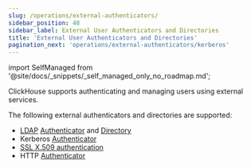 ```yaml
---
slug: /operations/external-authenticators/
sidebar_position: 48
sidebar_label: External User Authenticators and Directories
title: 'External User Authenticators and Directories'
pagination_next: 'operations/external-authenticators/kerberos'
---
```

import SelfManaged from '@site/docs/_snippets/_self_managed_only_no_roadmap.md';

<SelfManaged />

ClickHouse supports authenticating and managing users using external services.

The following external authenticators and directories are supported:

- [LDAP](/operations/external-authenticators/ldap#ldap-external-authenticator) [Authenticator](./ldap.md#ldap-external-authenticator) and [Directory](./ldap.md#ldap-external-user-directory)
- Kerberos [Authenticator](/operations/external-authenticators/kerberos#kerberos-as-an-external-authenticator-for-existing-users)
- [SSL X.509 authentication](/operations/external-authenticators/ssl-x509)
- HTTP [Authenticator](./http.md)